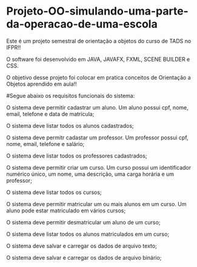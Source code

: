 # Projeto-OO-simulando-uma-parte-da-operacao-de-uma-escola

Este é um projeto semestral de orientação a objetos do curso de TADS no IFPR!!

O software foi desenvolvido em JAVA, JAVAFX, FXML, SCENE BUILDER e CSS.

O objetivo desse projeto foi colocar em pratica conceitos de Orientação a Objetos aprendido em aula!!



#Segue abaixo os requisitos funcionais do sistema:

O sistema deve permitir cadastrar um aluno. Um aluno possui cpf, nome, email, telefone e data de matrícula;

O sistema deve listar todos os alunos cadastrados;

O sistema deve permitr cadastar um professor. Um professor possui cpf, nome, email, telefone e salário;

O sistema deve listar todos os professores cadastrados;

O sistema deve permitir criar um curso. Um curso possui um identificador numérico único, um nome, uma descrição, uma carga horária e um professor;

O sistema deve listar todos os cursos;

O sistema deve permitir matricular um ou mais alunos em um curso. Um aluno pode estar matriculado em vários cursos;

O sistema deve permitir desmatricular um aluno de um curso;

O sistema deve listar todos os alunos matriculados em um curso;

O sistema deve salvar e carregar os dados de arquivo texto;

O sistema deve salvar e carregar os dados de arquivo binário;
